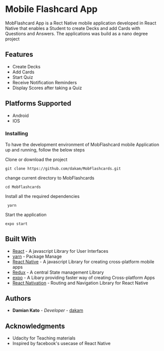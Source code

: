 # Mobile Flashcard App

MobFlashcard App is a Rect Native mobile application developed in React Native that enables a Student to create Decks and add Cards with Questions and Answers. The applications was build as a nano degree project

## Features

- Create Decks
- Add Cards
- Start Quiz
- Receive Notification Reminders
- Display Scores after taking a Quiz

## Platforms Supported

- Android
- IOS

### Installing

To have the development environment of MobFlashcard mobile Application up and running, follow the below steps

Clone or download the project

```
git clone https://github.com/dakam/MobFlashcards.git
```

change current directory to MobFlashcards

```
cd MobFlashcards
```

Install all the required dependencies

```
 yarn
```

Start the application

```
expo start
```

## Built With

- [React](http://https://reactjs.org/) - A javascript Library for User Interfaces
- [yarn](https://yarnpkg.com) - Package Manage
- [React Native](https://reactnative.dev) - A javascript Library for creating cross-platform mobile apps
- [Redux](https://redux.js.org) - A central State management Library
- [expo](https://expo.io) - A Libary providing faster way of creating Cross-platform Apps
- [React Nativation](https://reactnavigation.org/) - Routing and Navigation Library for React Native

## Authors

- **Damian Kato** - _Developer_ - [dakam](https://github.com/dakam)

## Acknowledgments

- Udacity for Teaching materials
- Inspired by facebook's usecase of React Native
